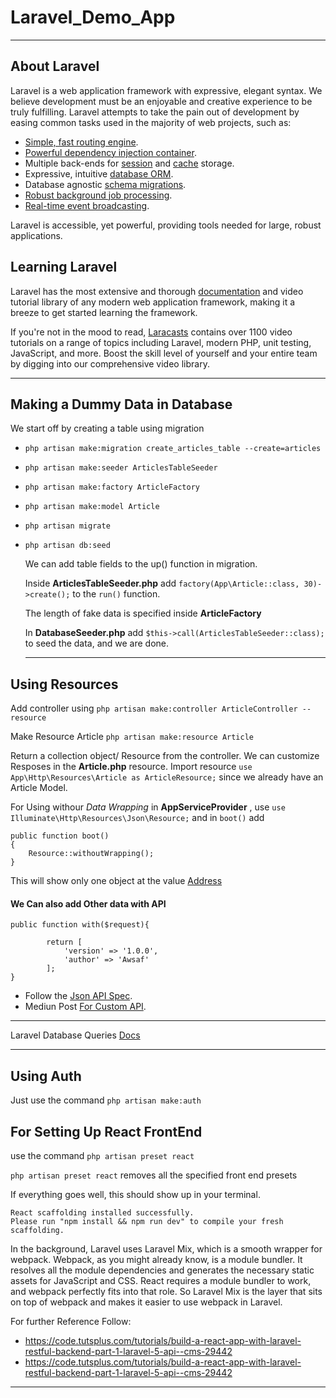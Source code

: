 # Laravel_Demo_App

---

## About Laravel

Laravel is a web application framework with expressive, elegant syntax. We believe development must be an enjoyable and creative experience to be truly fulfilling. Laravel attempts to take the pain out of development by easing common tasks used in the majority of web projects, such as:

- [Simple, fast routing engine](https://laravel.com/docs/routing).
- [Powerful dependency injection container](https://laravel.com/docs/container).
- Multiple back-ends for [session](https://laravel.com/docs/session) and [cache](https://laravel.com/docs/cache) storage.
- Expressive, intuitive [database ORM](https://laravel.com/docs/eloquent).
- Database agnostic [schema migrations](https://laravel.com/docs/migrations).
- [Robust background job processing](https://laravel.com/docs/queues).
- [Real-time event broadcasting](https://laravel.com/docs/broadcasting).

Laravel is accessible, yet powerful, providing tools needed for large, robust applications.

## Learning Laravel

Laravel has the most extensive and thorough [documentation](https://laravel.com/docs) and video tutorial library of any modern web application framework, making it a breeze to get started learning the framework.

If you're not in the mood to read, [Laracasts](https://laracasts.com) contains over 1100 video tutorials on a range of topics including Laravel, modern PHP, unit testing, JavaScript, and more. Boost the skill level of yourself and your entire team by digging into our comprehensive video library.

---

## Making a Dummy Data in Database

We start off by creating a table using migration

- `php artisan make:migration create_articles_table --create=articles`
- `php artisan make:seeder ArticlesTableSeeder`
- `php artisan make:factory ArticleFactory`
- `php artisan make:model Article`
- `php artisan migrate`
- `php artisan db:seed`
  
  We can add table fields to the up() function in migration.

  Inside **ArticlesTableSeeder.php** add `factory(App\Article::class, 30)->create();` to the `run()` function.

  The length of fake data is specified inside **ArticleFactory**

  In **DatabaseSeeder.php** add `$this->call(ArticlesTableSeeder::class);` to seed the data, and we are done.

  ---

## Using Resources

Add controller using `php artisan make:controller ArticleController --resource`

Make Resource Article `php artisan make:resource Article`

Return a collection object/ Resource from the controller. We can customize Resposes in the **Article.php** resource. Import resource `use App\Http\Resources\Article as ArticleResource;` since we already have an Article Model.

For Using withour *Data Wrapping* in **AppServiceProvider** ,  use `use Illuminate\Http\Resources\Json\Resource;` and in `boot()` add

```
public function boot()
{
    Resource::withoutWrapping();
}
```

This will show only one object at the value [Address](http://127.0.0.1:8000/api/articles/3)

#### We Can also add Other data with API

```
public function with($request){

        return [
            'version' => '1.0.0',
            'author' => 'Awsaf'
        ];
}
```

- Follow the [Json API Spec](http://jsonapi.org/).
- Mediun Post [For Custom API](https://medium.com/@dinotedesco/using-laravel-5-5-resources-to-create-your-own-json-api-formatted-api-2c6af5e4d0e8).

---

Laravel Database Queries [Docs](https://laravel.com/docs/5.7/queries)

---

## Using Auth

Just use the command `php artisan make:auth`

## For Setting Up React FrontEnd

use the command `php artisan preset react`

`php artisan preset react` removes all the specified front end presets

If everything goes well, this should show up in your terminal.

```
React scaffolding installed successfully.
Please run "npm install && npm run dev" to compile your fresh scaffolding.
```

In the background, Laravel uses Laravel Mix, which is a smooth wrapper for webpack. Webpack, as you might already know, is a module bundler. It resolves all the module dependencies and generates the necessary static assets for JavaScript and CSS. React requires a module bundler to work, and webpack perfectly fits into that role. So Laravel Mix is the layer that sits on top of webpack and makes it easier to use webpack in Laravel.  

For further Reference Follow:
- https://code.tutsplus.com/tutorials/build-a-react-app-with-laravel-restful-backend-part-1-laravel-5-api--cms-29442
- https://code.tutsplus.com/tutorials/build-a-react-app-with-laravel-restful-backend-part-1-laravel-5-api--cms-29442

---

